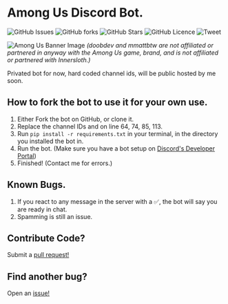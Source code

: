 # Among Us Discord Bot.
![GitHub Issues](https://img.shields.io/github/issues/doobdev/among-us-bot)
![GitHub forks](https://img.shields.io/github/forks/doobdev/among-us-bot)
![GitHub Stars](https://img.shields.io/github/stars/doobdev/among-us-bot)
![GitHub Licence](https://img.shields.io/github/license/doobdev/among-us-bot)
![Tweet](https://img.shields.io/twitter/url?url=https%3A%2F%2Fgithub.com%2Fdoobdev%2Famong-us-bot)

![Among Us Banner Image](https://img.itch.zone/aW1nLzE3MzAzNTQucG5n/original/6ZlfCk.png)
*(doobdev and mmattbtw are not affiliated or partnered in anyway with the Among Us game, brand, and is not affiliated or partnered with Innersloth.)*

Privated bot for now, hard coded channel ids, will be public hosted by me soon.

## How to fork the bot to use it for your own use.

1. Either Fork the bot on GitHub, or clone it.
2. Replace the channel IDs and on line 64, 74, 85, 113.
3. Run `pip install -r requirements.txt` in your terminal, in the directory you installed the bot in.
4. Run the bot. (Make sure you have a bot setup on [Discord's Developer Portal](https://discord.com/developers/applications))
5. Finished! (Contact me for errors.)

## Known Bugs.
1. If you react to any message in the server with a ✅, the bot will say you are ready in chat.
2. Spamming is still an issue.

## Contribute Code?
Submit a [pull request!](https://github.com/doobdev/among-us-bot/pulls)

## Find another bug?
Open an [issue!](https://github.com/doobdev/among-us-bot/issues)
